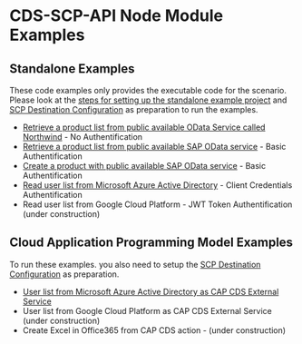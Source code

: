 # CDS-SCP-API Node Module Examples

## Standalone Examples

These code examples only provides the executable code for the scenario. Please look at the [steps for setting up the standalone example project](./standalonesetup.md) and  [SCP Destination Configuration](../README.md) as preparation to run the examples.

- [Retrieve a product list from public available OData Service called Northwind](./InternetProxy/ReadPublicApiNorthwindWithNoAuthentication.js) - No Authentification
- [Retrieve a product list from public available SAP OData service](./InternetProxy/ReadProductsOfErpWithBasicAuthentication.js) - Basic Authentification
- [Create a product with public available SAP OData service](./InternetProxy/CreateProductInErpWithBasicAuthentication.js)  - Basic Authentification
- [Read user list from Microsoft Azure Active Directory](./InternetProxy/ReadUserlistOfAzureActiveDirectoryWithClientCredentialsAuthentication.js) - Client Credentials  Authentification
- Read user list from Google Cloud Platform - JWT Token Authentification (under construction)

## Cloud Application Programming Model Examples
To run these examples. you also need to setup the [SCP Destination Configuration](../README.md) as preparation.

- [User list from Microsoft Azure Active Directory as CAP CDS External Service](./CAP/CapMSGraphCdsService.md)
- User list from Google Cloud Platform as CAP CDS External Service (under construction)
- Create Excel in Office365 from CAP CDS action - (under construction)

